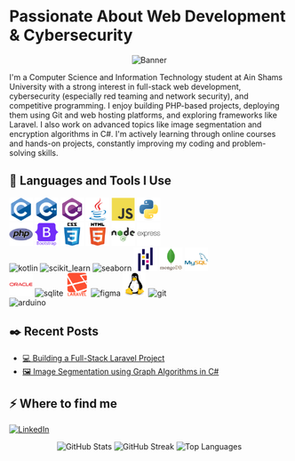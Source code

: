 <h1>Passionate About Web Development & Cybersecurity</h1>

<p align="center">
  <img src="https://www.pinterest.com/pin/4855512092654302/" alt="Banner" width="100%" style="max-height: 300px; object-fit: cover;">
</p>

<p>
  I'm a Computer Science and Information Technology student at Ain Shams University with a strong interest in full-stack web development, cybersecurity (especially red teaming and network security), and competitive programming. I enjoy building PHP-based projects, deploying them using Git and web hosting platforms, and exploring frameworks like Laravel. I also work on advanced topics like image segmentation and encryption algorithms in C#. I'm actively learning through online courses and hands-on projects, constantly improving my coding and problem-solving skills.
</p>

<h2>🚀 Languages and Tools I Use</h2>
<p align="left">
  <!-- First Row -->
  <img src="https://raw.githubusercontent.com/devicons/devicon/master/icons/c/c-original.svg" alt="c" width="42" height="42"/>
  <img src="https://raw.githubusercontent.com/devicons/devicon/master/icons/cplusplus/cplusplus-original.svg" alt="cplusplus" width="42" height="42"/>
  <img src="https://raw.githubusercontent.com/devicons/devicon/master/icons/csharp/csharp-original.svg" alt="csharp" width="42" height="42"/>
  <img src="https://raw.githubusercontent.com/devicons/devicon/master/icons/java/java-original.svg" alt="java" width="42" height="42"/>
  <img src="https://raw.githubusercontent.com/devicons/devicon/master/icons/javascript/javascript-original.svg" alt="javascript" width="42" height="42"/>
  <img src="https://raw.githubusercontent.com/devicons/devicon/master/icons/python/python-original.svg" alt="python" width="42" height="42"/><br>

  <!-- Second Row -->
  <img src="https://raw.githubusercontent.com/devicons/devicon/master/icons/php/php-original.svg" alt="php" width="42" height="42"/>
  <img src="https://raw.githubusercontent.com/devicons/devicon/master/icons/bootstrap/bootstrap-plain-wordmark.svg" alt="bootstrap" width="42" height="42"/>
  <img src="https://raw.githubusercontent.com/devicons/devicon/master/icons/css3/css3-original-wordmark.svg" alt="css3" width="42" height="42"/>
  <img src="https://raw.githubusercontent.com/devicons/devicon/master/icons/html5/html5-original-wordmark.svg" alt="html5" width="42" height="42"/>
  <img src="https://raw.githubusercontent.com/devicons/devicon/master/icons/nodejs/nodejs-original-wordmark.svg" alt="nodejs" width="42" height="42"/>
  <img src="https://raw.githubusercontent.com/devicons/devicon/master/icons/express/express-original-wordmark.svg" alt="express" width="42" height="42"/><br>

  <!-- Third Row -->
  <img src="https://www.vectorlogo.zone/logos/kotlinlang/kotlinlang-icon.svg" alt="kotlin" width="42" height="42"/>
  <img src="https://upload.wikimedia.org/wikipedia/commons/0/05/Scikit_learn_logo_small.svg" alt="scikit_learn" width="42" height="42"/>
  <img src="https://seaborn.pydata.org/_images/logo-mark-lightbg.svg" alt="seaborn" width="42" height="42"/>
  <img src="https://raw.githubusercontent.com/devicons/devicon/master/icons/pandas/pandas-original.svg" alt="pandas" width="42" height="42"/>
  <img src="https://raw.githubusercontent.com/devicons/devicon/master/icons/mongodb/mongodb-original-wordmark.svg" alt="mongodb" width="42" height="42"/>
  <img src="https://raw.githubusercontent.com/devicons/devicon/master/icons/mysql/mysql-original-wordmark.svg" alt="mysql" width="42" height="42"/><br>

  <!-- Fourth Row -->
  <img src="https://raw.githubusercontent.com/devicons/devicon/master/icons/oracle/oracle-original.svg" alt="oracle" width="42" height="42"/>
  <img src="https://www.vectorlogo.zone/logos/sqlite/sqlite-icon.svg" alt="sqlite" width="42" height="42"/>
  <img src="https://raw.githubusercontent.com/devicons/devicon/master/icons/laravel/laravel-plain-wordmark.svg" alt="laravel" width="42" height="42"/>
  <img src="https://www.vectorlogo.zone/logos/figma/figma-icon.svg" alt="figma" width="42" height="42"/>
  <img src="https://raw.githubusercontent.com/devicons/devicon/master/icons/linux/linux-original.svg" alt="linux" width="42" height="42"/>
  <img src="https://www.vectorlogo.zone/logos/git-scm/git-scm-icon.svg" alt="git" width="42" height="42"/><br>

  <!-- Fifth Row -->
  <img src="https://cdn.worldvectorlogo.com/logos/arduino-1.svg" alt="arduino" width="42" height="42"/>
</p>

<h2>✒️ Recent Posts</h2>
<ul>
  <li><a href="https://github.com/SWESiham/Blog-Project">💻 Building a Full-Stack Laravel Project</a></li>
  <li><a href="https://github.com/SWESiham/Image_Segmentation_AlgorithmProject" target="_blank">🖼️ Image Segmentation using Graph Algorithms in C#</a></li>
</ul>

<h2>⚡️ Where to find me</h2>
<p>
  <a href="https://www.linkedin.com/in/sihamsaid" target="_blank">
    <img src="https://img.shields.io/badge/LinkedIn-blue?style=for-the-badge&logo=linkedin&logoColor=white" alt="LinkedIn"/>
  </a>
</p>

<!-- GitHub Stats -->
<p align="center">
  <img src="https://github-readme-stats.vercel.app/api?username=SWESiham&show_icons=true&locale=en" alt="GitHub Stats" />
  <img src="https://github-readme-streak-stats.herokuapp.com/?user=SWESiham" alt="GitHub Streak" />
  <img src="https://github-readme-stats.vercel.app/api/top-langs?username=SWESiham&show_icons=true&locale=en&layout=compact" alt="Top Languages" />
</p>
